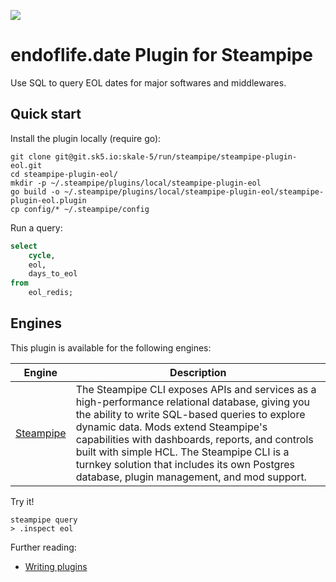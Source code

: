 ![](https://git.sk5.io/skale-5/run/steampipe/steampipe-plugin-eol/-/raw/main/docs/usage.gif)

# endoflife.date Plugin for Steampipe

Use SQL to query EOL dates for major softwares and middlewares. 

## Quick start

Install the plugin locally (require go):

```shell
git clone git@git.sk5.io:skale-5/run/steampipe/steampipe-plugin-eol.git
cd steampipe-plugin-eol/
mkdir -p ~/.steampipe/plugins/local/steampipe-plugin-eol
go build -o ~/.steampipe/plugins/local/steampipe-plugin-eol/steampipe-plugin-eol.plugin 
cp config/* ~/.steampipe/config
```

Run a query:

```sql
select
    cycle,
    eol,
    days_to_eol
from
    eol_redis;
```

## Engines

This plugin is available for the following engines:

| Engine        | Description
|---------------|------------------------------------------
| [Steampipe](https://steampipe.io/docs) | The Steampipe CLI exposes APIs and services as a high-performance relational database, giving you the ability to write SQL-based queries to explore dynamic data. Mods extend Steampipe's capabilities with dashboards, reports, and controls built with simple HCL. The Steampipe CLI is a turnkey solution that includes its own Postgres database, plugin management, and mod support.

Try it!

```
steampipe query
> .inspect eol
```

Further reading:

- [Writing plugins](https://steampipe.io/docs/develop/writing-plugins)
